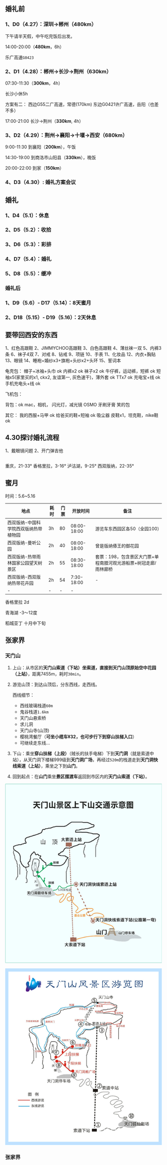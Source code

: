 ## 婚礼前

### 1、D0（4.27）：深圳->郴州（480km）

下午请半天假，中午吃完饭后出发。

14:00-20:00（**480km**，6h）

乐广高速`G0423`

### 2、D1（4.28）：郴州->长沙->荆州（630km）

07:30-11:30（**300km**，4h）

长沙小休5h

方案有二：
西边G55二广高速，常德(170km)
东边G0421许广高速，岳阳（也差不多）

17:00-21:00 长沙->荆州（**330km**, 4h）

### 3、D2（4.29）：荆州->襄阳->十堰->西安（680km）

9:00-11:30 到襄阳（**200km**），午饭

14:30-19:00 到商洛市山阳县（**330km**），晚饭

20:00-22:00 到家（**150km**）

### 4、D3（4.30）: 婚礼方案会议

## 婚礼

### 1、D4（5.1）：休息

### 2、D5（5.2）：收拾

### 3、D6（5.3）：彩排

### 4、D7（5.4）：婚礼

### 5、D8（5.5）：缓冲

### 婚礼后

### 1、D9（5.6）- D17（5.14）：8天蜜月

### 2、D18（5.15）- D19（5.16）：2天休息


## 要带回西安的东西

1、红色高跟鞋
2、JIMMYCHOO高跟鞋
3、白色高跟鞋
4、薄丝袜一双
5、内裤3条
6、袜子4双
7、对戒
8、钻戒
9、项链
10、手表
11、化妆品
12、内衣+胸贴
13、眼镜
14、睡袍+婚纱x3+旗袍+头纱x2+头环
15、誓词本



龟壳包：
帽子+冰袖+头巾 ok
内裤x2 ok
袜子x2 ok
牛仔裤，运动裤，短裤 ok
短袖x5(家里买的x1, ckx2, 友谊第一, 灰色速干)，薄外套 ok
TTx7 ok
充电宝+线 ok
手机充电头+线 ok

飞机包：

背包：ok
mac，相机，
闪光灯，减光镜
OSMO
牙刷牙膏 笑的包

其它：
我的西服+马甲 ok
给爸买的鞋+短袖 ok
吸尘器
皮鞋x1，坦克鞋，nike鞋 ok

## 4.30探讨婚礼流程
1、戴眼镜问题
2、开门弹吉他



##
重庆，21-33°
香格里拉，3-16°
泸沽湖，9-25°
西双版纳，22-35°

## 蜜月

时间：5.6~5.16

|地点|耗时|门票|开放时间|备注|
|-|-|-|-|-|
|西双版纳-中国科学院西双版纳热带植物园|3h|80|08:00-18:00|游览车东西园区各50（全园100）|
|西双版纳-曼听公园|2h|40|08:00-18:00|曾是版纳傣王的御花园|
|西双版纳-热带雨林国家公园望天树景区|2h|55|08:30-18:00|套票：198，包含景区大门票+单程南腊河观光游船票+树冠走廊/雨林廊桥|
|西双版纳-西双版纳热带花卉园|2h|54|7:30-18:00|-|
|-|-|-|-|


香格里拉
2d

青海湖
-3～12度

稻城亚丁
十月中下旬



## 张家界

### 天门山

1. 上山：从市区的**天门山索道（下站）**坐索道，直接到**天门山顶原始空中花园（上站）**，距离7455m，耗时`30min`。

2. 游览山顶：到达山顶后，分东西线，走西线。

    西线细节：
    - 西线玻璃栈道`60m`
    - 鬼谷栈道`1.6km`
    - 天门山悬索桥
    - 求儿洞
    - 天门山寺(山顶)
    - 樱桃湾餐厅（**可坐小缆车¥32，也可步行下到穿山扶梯入口**）
    - 可继续走东线...

3. 下山：乘坐**穿山扶梯（上段）**（贼长的扶手电梯）下到**天门洞**（就是索道中站），从天门洞下楼梯999级到**天门洞广场**，再经过`520m`的栈道走到**天门洞快线索道（上站）**，乘坐之下到**山门**。

4. 回到起点：在**山门**乘坐**景区摆渡车**返回到市区内的**天门山索道（下站）**。

![img](./img/1.png)

![img](./img/2.jpeg)

### 张家界